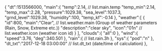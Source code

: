 {
   "dt":1513566000,
   "main":{
      "temp":2.14,  // list.main.temp
      "temp_min":2.14,
      "temp_max":2.28,
      "pressure":1029.38,
      "sea_level":1037.3,
      "grnd_level":1029.38,
      "humidity":100,
      "temp_kf":-0.14
   },
   "weather":[
      {
         "id":800,
         "main":"Clear",  // list.weather.main (Group of weather parameters (Rain, Snow, Extreme etc.))
         "description":"clear sky",
         "icon":"01n"  // list.weather.icon (weather icon id)
      }
   ],
   "clouds":{
      "all":0
   },
   "wind":{
      "speed":3.76,
      "deg":340.501
   },
   "rain":{
                // list.rain.3h
   },
   "sys":{
      "pod":"n"
   },
   "dt_txt":"2017-12-18 03:00:00" // list.dt_txt (date/time of calculation)
},
